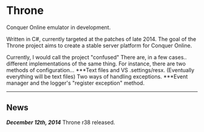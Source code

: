 Throne
===============================================

Conquer Online emulator in development.

Written in C#, currently targeted at the patches of late 2014. 
The goal of the Throne project aims to create a stable server platform for Conquer Online.

Currently, I would call the project "confused"
There are, in a few cases.. different implementations of the same thing.
For instance, there are two methods of configuration...
***Text files and VS .settings/resx. (Eventually everything will be text files)
Two ways of handling exceptions.
***Event manager and the logger's "register exception" method.
******************************

News
----
***December 12th, 2014*** Throne r38 released.
